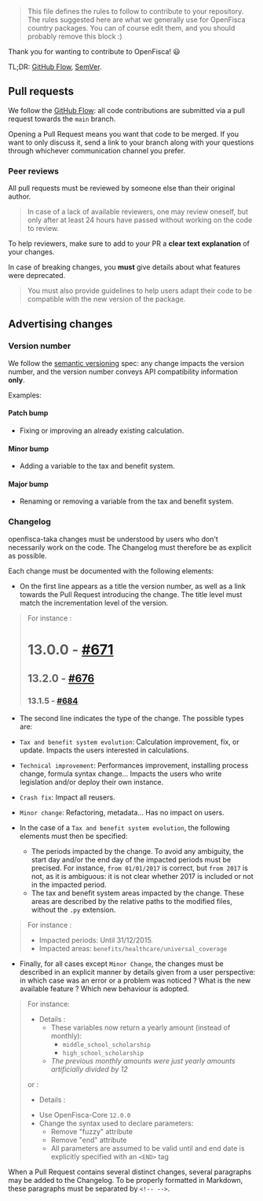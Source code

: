 > This file defines the rules to follow to contribute to your repository. The
> rules suggested here are what we generally use for OpenFisca country
> packages. You can of course edit them, and you should probably remove this
> block :)

Thank you for wanting to contribute to OpenFisca! :smiley:

TL;DR: [GitHub Flow](https://guides.github.com/introduction/flow/),
[SemVer](http://semver.org/).

## Pull requests

We follow the [GitHub Flow](https://guides.github.com/introduction/flow/): all
code contributions are submitted via a pull request towards the `main` branch.

Opening a Pull Request means you want that code to be merged. If you want to
only discuss it, send a link to your branch along with your questions through
whichever communication channel you prefer.

### Peer reviews

All pull requests must be reviewed by someone else than their original author.

> In case of a lack of available reviewers, one may review oneself, but only
> after at least 24 hours have passed without working on the code to review.

To help reviewers, make sure to add to your PR a **clear text explanation** of
your changes.

In case of breaking changes, you **must** give details about what features were
deprecated.

> You must also provide guidelines to help users adapt their code to be
> compatible with the new version of the package.

## Advertising changes

### Version number

We follow the [semantic versioning](http://semver.org/) spec: any change
impacts the version number, and the version number conveys API compatibility
information **only**.

Examples:

#### Patch bump

- Fixing or improving an already existing calculation.

#### Minor bump

- Adding a variable to the tax and benefit system.

#### Major bump

- Renaming or removing a variable from the tax and benefit system.

### Changelog

openfisca-taka changes must be understood by users who don't
necessarily work on the code. The Changelog must therefore be as explicit as
possible.

Each change must be documented with the following elements:

- On the first line appears as a title the version number, as well as a link
  towards the Pull Request introducing the change. The title level must match
  the incrementation level of the version.

> For instance :
>
> # 13.0.0 - [#671](git://github.com/tkgshn/openfisca-taka.git/pull/671)
>
> ## 13.2.0 - [#676](git://github.com/tkgshn/openfisca-taka.git/pull/676)
>
> ### 13.1.5 - [#684](git://github.com/tkgshn/openfisca-taka.git/pull/684)

- The second line indicates the type of the change. The possible types are:

- `Tax and benefit system evolution`: Calculation improvement, fix, or update.
  Impacts the users interested in calculations.

- `Technical improvement`: Performances improvement, installing process change,
  formula syntax change… Impacts the users who write legislation and/or deploy
  their own instance.

- `Crash fix`: Impact all reusers.

- `Minor change`: Refactoring, metadata… Has no impact on users.

- In the case of a `Tax and benefit system evolution`, the following elements
  must then be specified:

  - The periods impacted by the change. To avoid any ambiguity, the start day
    and/or the end day of the impacted periods must be precised. For instance,
    `from 01/01/2017` is correct, but `from 2017` is not, as it is ambiguous:
    it is not clear whether 2017 is included or not in the impacted period.
  - The tax and benefit system areas impacted by the change. These areas are
    described by the relative paths to the modified files, without the `.py`
    extension.

> For instance :
>
> - Impacted periods: Until 31/12/2015.
> - Impacted areas: `benefits/healthcare/universal_coverage`

- Finally, for all cases except `Minor Change`, the changes must be described
  in an explicit manner by details given from a user perspective: in which case
  was an error or a problem was noticed ? What is the new available feature ?
  Which new behaviour is adopted.

> For instance:
>
> - Details :
>   - These variables now return a yearly amount (instead of monthly):
>     - `middle_school_scholarship`
>     - `high_school_scholarship`
>   - _The previous monthly amounts were just yearly amounts artificially
>     divided by 12_
>
> or :
>
> - Details :
>
> * Use OpenFisca-Core `12.0.0`
> * Change the syntax used to declare parameters:
>   - Remove "fuzzy" attribute
>   - Remove "end" attribute
>   - All parameters are assumed to be valid until and end date is explicitly
>     specified with an `<END>` tag

When a Pull Request contains several distinct changes, several paragraphs may
be added to the Changelog. To be properly formatted in Markdown, these
paragraphs must be separated by `<!-- -->`.
